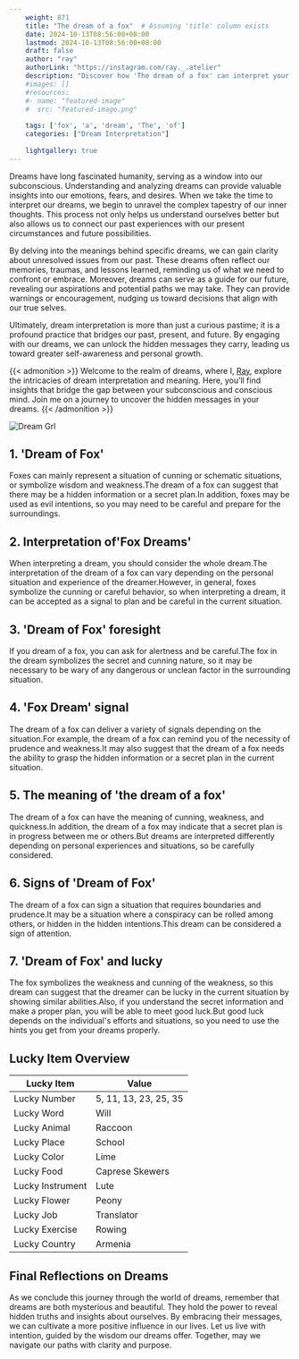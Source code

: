 ```yaml
---
    weight: 871
    title: "The dream of a fox"  # Assuming 'title' column exists
    date: 2024-10-13T08:56:00+08:00
    lastmod: 2024-10-13T08:56:00+08:00
    draft: false
    author: "ray"
    authorLink: "https://instagram.com/ray._.atelier"
    description: "Discover how 'The dream of a fox' can interpret your future and uncover its significant meanings in your life."
    #images: []
    #resources:
    #- name: "featured-image"
    #  src: "featured-image.png"
    
    tags: ['fox', 'a', 'dream', 'The', 'of']
    categories: ["Dream Interpretation"]
    
    lightgallery: true
---
```

    
Dreams have long fascinated humanity, serving as a window into our subconscious. Understanding and analyzing dreams can provide valuable insights into our emotions, fears, and desires. When we take the time to interpret our dreams, we begin to unravel the complex tapestry of our inner thoughts. This process not only helps us understand ourselves better but also allows us to connect our past experiences with our present circumstances and future possibilities.

By delving into the meanings behind specific dreams, we can gain clarity about unresolved issues from our past. These dreams often reflect our memories, traumas, and lessons learned, reminding us of what we need to confront or embrace. Moreover, dreams can serve as a guide for our future, revealing our aspirations and potential paths we may take. They can provide warnings or encouragement, nudging us toward decisions that align with our true selves.

Ultimately, dream interpretation is more than just a curious pastime; it is a profound practice that bridges our past, present, and future. By engaging with our dreams, we can unlock the hidden messages they carry, leading us toward greater self-awareness and personal growth.

{{< admonition >}}
Welcome to the realm of dreams, where I, [Ray](https://instagram.com/ray._.atelier), explore the intricacies of dream interpretation and meaning. Here, you’ll find insights that bridge the gap between your subconscious and conscious mind. Join me on a journey to uncover the hidden messages in your dreams.
{{< /admonition >}}

![Dream Grl](https://cdn.pixabay.com/photo/2017/11/02/03/35/gothic-2910057_1280.jpg "Dream Grl")

## 1. 'Dream of Fox'
Foxes can mainly represent a situation of cunning or schematic situations, or symbolize wisdom and weakness.The dream of a fox can suggest that there may be a hidden information or a secret plan.In addition, foxes may be used as evil intentions, so you may need to be careful and prepare for the surroundings.

## 2. Interpretation of'Fox Dreams'
When interpreting a dream, you should consider the whole dream.The interpretation of the dream of a fox can vary depending on the personal situation and experience of the dreamer.However, in general, foxes symbolize the cunning or careful behavior, so when interpreting a dream, it can be accepted as a signal to plan and be careful in the current situation.

## 3. 'Dream of Fox' foresight
If you dream of a fox, you can ask for alertness and be careful.The fox in the dream symbolizes the secret and cunning nature, so it may be necessary to be wary of any dangerous or unclean factor in the surrounding situation.

## 4. 'Fox Dream' signal
The dream of a fox can deliver a variety of signals depending on the situation.For example, the dream of a fox can remind you of the necessity of prudence and weakness.It may also suggest that the dream of a fox needs the ability to grasp the hidden information or a secret plan in the current situation.

## 5. The meaning of 'the dream of a fox'
The dream of a fox can have the meaning of cunning, weakness, and quickness.In addition, the dream of a fox may indicate that a secret plan is in progress between me or others.But dreams are interpreted differently depending on personal experiences and situations, so be carefully considered.

## 6. Signs of 'Dream of Fox'
The dream of a fox can sign a situation that requires boundaries and prudence.It may be a situation where a conspiracy can be rolled among others, or hidden in the hidden intentions.This dream can be considered a sign of attention.

## 7. 'Dream of Fox' and lucky
The fox symbolizes the weakness and cunning of the weakness, so this dream can suggest that the dreamer can be lucky in the current situation by showing similar abilities.Also, if you understand the secret information and make a proper plan, you will be able to meet good luck.But good luck depends on the individual's efforts and situations, so you need to use the hints you get from your dreams properly.

## Lucky Item Overview
| Lucky Item          | Value              |
|---------------|--------------------|
| Lucky Number        | 5, 11, 13, 23, 25, 35  |
| Lucky Word          | Will |
| Lucky Animal        | Raccoon |
| Lucky Place         | School     |
| Lucky Color         | Lime     |
| Lucky Food          | Caprese Skewers      |
| Lucky Instrument    | Lute |
| Lucky Flower        | Peony    |
| Lucky Job           | Translator       |
| Lucky Exercise      | Rowing  |
| Lucky Country       | Armenia    |


##  Final Reflections on Dreams

As we conclude this journey through the world of dreams, remember that dreams are both mysterious and beautiful. They hold the power to reveal hidden truths and insights about ourselves. By embracing their messages, we can cultivate a more positive influence in our lives. Let us live with intention, guided by the wisdom our dreams offer. Together, may we navigate our paths with clarity and purpose.
